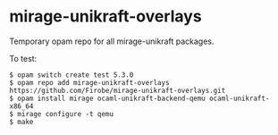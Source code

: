 # mirage-unikraft-overlays

Temporary opam repo for all mirage-unikraft packages.

To test:
```
$ opam switch create test 5.3.0
$ opam repo add mirage-unikraft-overlays https://github.com/Firobe/mirage-unikraft-overlays.git
$ opam install mirage ocaml-unikraft-backend-qemu ocaml-unikraft-x86_64
$ mirage configure -t qemu
$ make
```
